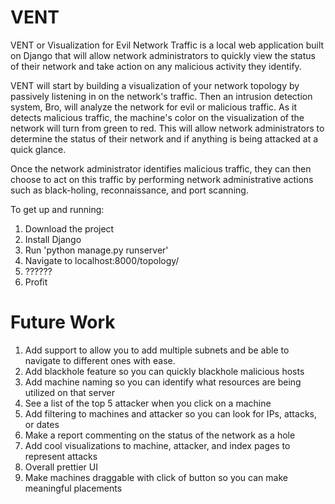 # VENT

VENT or Visualization for Evil Network Traffic is a local web application built on Django that will allow network administrators to quickly view the status of their network and take action on any malicious activity they identify.

VENT will start by building a visualization of your network topology by passively listening in on the network's traffic. Then an intrusion detection system, Bro, will analyze the network for evil or malicious traffic. As it detects malicious traffic, the machine's color on the visualization of the network will turn from green to red. This will allow network administrators to determine the status of their network and if anything is being attacked at a quick glance.

Once the network administrator identifies malicious traffic, they can then choose to act on this traffic by performing network administrative actions such as black-holing, reconnaissance, and port scanning.

To get up and running:

1. Download the project
2. Install Django
3. Run 'python manage.py runserver'
4. Navigate to localhost:8000/topology/
5. ??????
6. Profit

# Future Work
1. Add support to allow you to add multiple subnets and be able to navigate to different ones with ease.
2. Add blackhole feature so you can quickly blackhole malicious hosts
3. Add machine naming so you can identify what resources are being utilized on that server
4. See a list of the top 5 attacker when you click on a machine
5. Add filtering to machines and attacker so you can look for IPs, attacks, or dates
6. Make a report commenting on the status of the network as a hole
7. Add cool visualizations to machine, attacker, and index pages to represent attacks
8. Overall prettier UI
9. Make machines draggable with click of button so you can make meaningful placements
